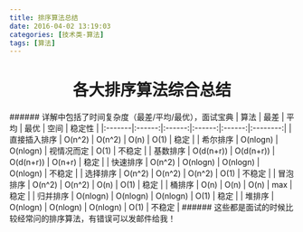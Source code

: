 ```yaml
---
title: 排序算法总结
date: 2016-04-02 13:19:03
categories: [技术类-算法]
tags: [算法]
---
```

<h1 align="center">各大排序算法综合总结</h1>
###### 详解中包括了时间复杂度（最差/平均/最优），面试宝典
|  算法  |  最差  |  平均  |  最优  |  空间  |  稳定性  |
|:-------|:------:|:------:|:------:|:------:|:--------:|
| 直接插入排序 | O(n^2) | O(n^2) | O(n) | O(1) | 稳定 |
| 希尔排序 | O(nlogn) | O(nlogn) | 视情况而定 | O(1) | 不稳定 |
| 基数排序 | O(d(n+r)) | O(d(n+r)) | O(d(n+r)) | O(n+r) | 稳定 |
| 快速排序 | O(n^2) | O(nlogn) | O(nlogn) | O(nlogn) | 不稳定 |
| 选择排序 | O(n^2) | O(n^2) | O(n^2) | O(1) | 不稳定 |
| 冒泡排序 | O(n^2) | O(n^2) | O(n) | O(1) | 稳定 |
| 桶排序 | O(n) | O(n) | O(n) | max | 稳定 |
| 归并排序 | O(nlogn) | O(nlogn) | O(nlogn) | O(1) | 稳定 |
| 堆排序 | O(nlogn) | O(nlogn) | O(nlogn) | O(1) | 不稳定 |
###### 这些都是面试的时候比较经常问的排序算法，有错误可以发邮件给我！
